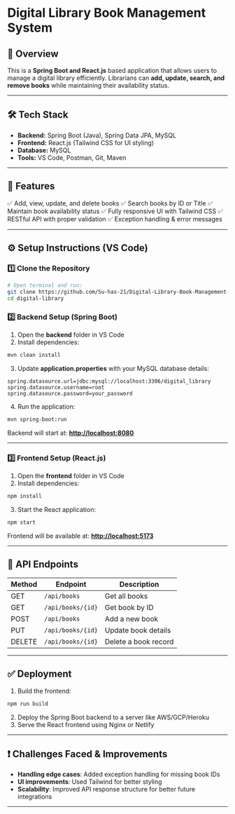 # Digital Library Book Management System

## 📌 Overview

This is a **Spring Boot and React.js** based application that allows users to manage a digital library efficiently. Librarians can **add, update, search, and remove books** while maintaining their availability status.

---

## 🛠 Tech Stack

- **Backend:** Spring Boot (Java), Spring Data JPA, MySQL
- **Frontend:** React.js (Tailwind CSS for UI styling)
- **Database:** MySQL
- **Tools:** VS Code, Postman, Git, Maven

---

## 🚀 Features

✅ Add, view, update, and delete books
✅ Search books by ID or Title
✅ Maintain book availability status
✅ Fully responsive UI with Tailwind CSS
✅ RESTful API with proper validation
✅ Exception handling & error messages

---

## ⚙️ Setup Instructions (VS Code)

### **1️⃣ Clone the Repository**

```sh
# Open terminal and run:
git clone https://github.com/Su-has-21/Digital-Library-Book-Management-System.git
cd digital-library
```

### **2️⃣ Backend Setup (Spring Boot)**

1. Open the **backend** folder in VS Code
2. Install dependencies:

```sh
mvn clean install
```

3. Update **application.properties** with your MySQL database details:

```properties
spring.datasource.url=jdbc:mysql://localhost:3306/digital_library
spring.datasource.username=root
spring.datasource.password=your_password
```

4. Run the application:

```sh
mvn spring-boot:run
```

Backend will start at: **[http://localhost:8080](http://localhost:8080)**

---

### **3️⃣ Frontend Setup (React.js)**

1. Open the **frontend** folder in VS Code
2. Install dependencies:

```sh
npm install
```

3. Start the React application:

```sh
npm start
```

Frontend will be available at: **[http://localhost:5173](http://localhost:5173)**

---

## 📌 API Endpoints

| Method | Endpoint          | Description          |
| ------ | ----------------- | -------------------- |
| GET    | `/api/books`      | Get all books        |
| GET    | `/api/books/{id}` | Get book by ID       |
| POST   | `/api/books`      | Add a new book       |
| PUT    | `/api/books/{id}` | Update book details  |
| DELETE | `/api/books/{id}` | Delete a book record |

---

## ✅ Deployment

1. Build the frontend:

```sh
npm run build
```

2. Deploy the Spring Boot backend to a server like AWS/GCP/Heroku
3. Serve the React frontend using Nginx or Netlify

---

## ❗ Challenges Faced & Improvements

- **Handling edge cases**: Added exception handling for missing book IDs
- **UI improvements**: Used Tailwind for better styling
- **Scalability**: Improved API response structure for better future integrations

---

